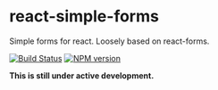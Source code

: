 react-simple-forms
==================

Simple forms for react. Loosely based on react-forms.

[![Build Status](https://travis-ci.org/jsdir/react-simple-forms.png)](https://travis-ci.org/jsdir/react-simple-forms) [![NPM version](https://badge.fury.io/js/react-simple-forms.png)](http://badge.fury.io/js/react-simple-forms)

**This is still under active development.**

